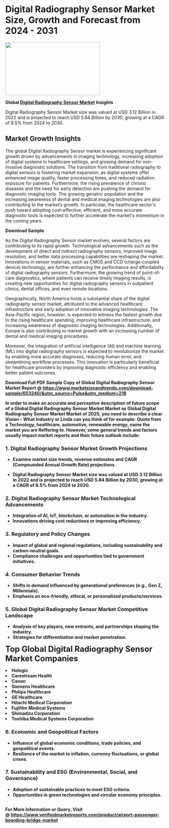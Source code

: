 <H1>Digital Radiography Sensor Market Size, Growth and Forecast from 2024 - 2031</H1><img class="aligncenter size-medium wp-image-584254" src="https://thirdeyenews.in/wp-content/uploads/2024/09/Global-Market-Research-300x168.jpeg" alt="" width="300" height="168" /><p><strong>Global&nbsp;<a href="https://www.marketsizeandtrends.com/download-sample/653240/&amp;utm_source=Pulse&amp;utm_medium=218">Digital Radiography Sensor Market</a> Insights</strong></p><p>Digital Radiography Sensor Market size was valued at USD 3.12 Billion in 2022 and is projected to reach USD 5.84 Billion by 2030, growing at a CAGR of 8.5% from 2024 to 2030.</p><p><h2>Market Growth Insights</h2> <p>The global Digital Radiography Sensor market is experiencing significant growth driven by advancements in imaging technology, increasing adoption of digital systems in healthcare settings, and growing demand for non-invasive diagnostic solutions. The transition from traditional radiography to digital sensors is fostering market expansion, as digital systems offer enhanced image quality, faster processing times, and reduced radiation exposure for patients. Furthermore, the rising prevalence of chronic diseases and the need for early detection are pushing the demand for diagnostic imaging tools. The growing geriatric population and the increasing awareness of dental and medical imaging technologies are also contributing to the market’s growth. In particular, the healthcare sector's push toward adopting cost-effective, efficient, and more accurate diagnostic tools is expected to further accelerate the market's momentum in the coming years.</p> <p><strong>Download Sample</strong></p> <p>As the Digital Radiography Sensor market evolves, several factors are contributing to its rapid growth. Technological advancements such as the development of direct and indirect radiography sensors, improved image resolution, and better data processing capabilities are reshaping the market. Innovations in sensor materials, such as CMOS and CCD (charge-coupled device) technology, are further enhancing the performance and affordability of digital radiography sensors. Furthermore, the growing trend of point-of-care diagnostics, where patients can receive timely imaging results, is creating new opportunities for digital radiography sensors in outpatient clinics, dental offices, and even remote locations.</p> <p>Geographically, North America holds a substantial share of the digital radiography sensor market, attributed to the advanced healthcare infrastructure and early adoption of innovative imaging technologies. The Asia-Pacific region, however, is expected to witness the fastest growth due to the rising healthcare spending, improving healthcare infrastructure, and increasing awareness of diagnostic imaging technologies. Additionally, Europe is also contributing to market growth with an increasing number of dental and medical imaging procedures.</p> <p>Moreover, the integration of artificial intelligence (AI) and machine learning (ML) into digital radiography sensors is expected to revolutionize the market by enabling more accurate diagnoses, reducing human error, and streamlining workflow processes. This innovation is particularly beneficial for healthcare providers by improving diagnostic efficiency and enabling better patient outcomes.</p> <p><strong></p><p><span class=""><strong>Download Full PDF Sample Copy of Global Digital Radiography Sensor Market Report</strong> @ <a href="https://www.marketsizeandtrends.com/download-sample/653240/&amp;utm_source=Pulse&amp;utm_medium=218" target="_blank">https://www.marketsizeandtrends.com/download-sample/653240/&amp;utm_source=Pulse&amp;utm_medium=218</a></span></p><p>In order to make an accurate and perceptive description of future scope of a Global&nbsp;Digital Radiography Sensor Market Market as Global&nbsp;Digital Radiography Sensor Market Market of 2025, you need to describe a clear Vision &ndash; What Industry or Linda can you think of for example: Quote from a Technology, healthcare, automotive, renewable energy, name the market you are Reffering to. However, some general trends and factors usually impact market reports and their future outlook include:</p><h3>1.&nbsp;<strong>Digital Radiography Sensor Market Growth Projections</strong></h3><ul><li>Examine market size trends, revenue estimates and CAGR (Compounded Annual Growth Rate) projections.</li><li><p>Digital Radiography Sensor Market size was valued at USD 3.12 Billion in 2022 and is projected to reach USD 5.84 Billion by 2030, growing at a CAGR of 8.5% from 2024 to 2030.</p></li></ul><h3>2.&nbsp;<strong>Digital Radiography Sensor Market Technological Advancements</strong></h3><ul><li>Integration of AI, IoT, blockchain, or automation in the industry.</li><li>Innovations driving cost reductions or improving efficiency.</li></ul><h3>3.&nbsp;<strong>Regulatory and Policy Changes</strong></h3><ul><li>Impact of global and regional regulations, including sustainability and carbon-neutral goals.</li><li>Compliance challenges and opportunities tied to government initiatives.</li></ul><h3>4.&nbsp;<strong>Consumer Behavior Trends</strong></h3><ul><li>Shifts in demand influenced by generational preferences (e.g., Gen Z, Millennials).</li><li>Emphasis on eco-friendly, ethical, or personalized products/services.</li></ul><h3>5.&nbsp;<strong>Global Digital Radiography Sensor Market Competitive Landscape</strong></h3><ul><li>Analysis of key players, new entrants, and partnerships shaping the industry.</li><li>Strategies for differentiation and market penetration.</li></ul><p data-pm-slice="1 1 []"><span style="color: inherit; font-family: inherit; font-size: 25px;">Top Global Digital Radiography Sensor Market Companies</span></p><div class="" data-test-id=""><p><li>Hologic</li><li> Carestream Health</li><li> Canon</li><li> Siemens Healthcare</li><li> Philips Healthcare</li><li> GE Healthcare</li><li> Hitachi Medical Corporation</li><li> Fujifilm Medical Systems</li><li> Shimadzu Corporation</li><li> Toshiba Medical Systems Corporation</li></p></div><h3>6.&nbsp;<strong>Economic and Geopolitical Factors</strong></h3><ul><li>Influence of global economic conditions, trade policies, and geopolitical events.</li><li>Resilience of the market to inflation, currency fluctuations, or global crises.</li></ul><h3>7.&nbsp;<strong>Sustainability and ESG (Environmental, Social, and Governance)</strong></h3><ul><li>Adoption of sustainable practices to meet ESG criteria.</li><li>Opportunities in green technologies and circular economy principles.</li></ul><h2><strong style="font-size: 14px;">For More Information or Query, Visit @&nbsp;</strong><a style="background-color: #ffffff; font-size: 14px;" href="https://www.marketsizeandtrends.com/report/digital-radiography-sensor-market/" target="_blank">https://www.verifiedmarketreports.com/product/airport-passenger-boarding-bridge-market</a></h2>
